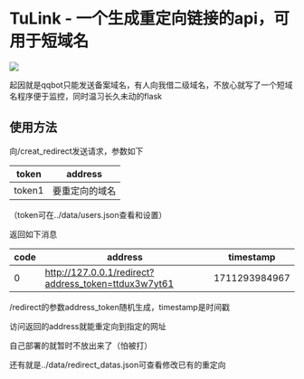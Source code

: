 # TuLink - 一个生成重定向链接的api，可用于短域名

<img src="https://img.shields.io/badge/Features 特性-json文件储存代替数据库，直接杜绝注入风险，可内存溢出-blue">

起因就是qqbot只能发送备案域名，有人向我借二级域名，不放心就写了一个短域名程序便于监控，同时温习长久未动的flask

## 使用方法
向/creat_redirect发送请求，参数如下

| token                                     | address        |
| ----------------------------------------- | -------------- |
| token1                                    | 要重定向的域名 |

（token可在../data/users.json查看和设置）

返回如下消息

| code | address                                              | timestamp     |
| ---- | ---------------------------------------------------- | ------------- |
| 0    | http://127.0.0.1/redirect?address_token=ttdux3w7yt61 | 1711293984967 |

/redirect的参数address_token随机生成，timestamp是时间戳

访问返回的address就能重定向到指定的网址

自己部署的就暂时不放出来了（怕被打）

还有就是../data/redirect_datas.json可查看修改已有的重定向
